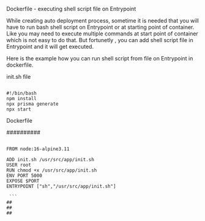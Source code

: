 Dockerfile - executing shell script file on Entrypoint

While creating auto deployment process, sometime it is needed that you will have to run bash shell script on Entrypoint or at starting point of container. Like you may need to execute multiple commands at start point of container which is not easy to do that. But fortunetly , you can add shell script file in Entrypoint and it will get executed.

Here is the example how you can run shell script from file on Entrypoint in dockerfile.

init.sh file
```

#!/bin/bash
npm install
npx prisma generate
npx start

```
Dockerfile

##########
```

FROM node:16-alpine3.11

ADD init.sh /usr/src/app/init.sh
USER root
RUN chmod +x /usr/src/app/init.sh
ENV PORT 5000
EXPOSE $PORT
ENTRYPOINT ["sh","/usr/src/app/init.sh"]

 ```
##
##
##
